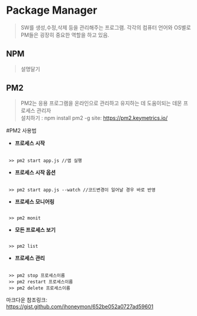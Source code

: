 Package Manager
=============
> SW를 생성,수정,삭제 등을 관리해주는 프로그램.
> 각각의 컴퓨터 언어와 OS별로 PM들은 굉장히 중요한 역할을 하고 있음. 

NPM
-------------
> 설명달기

PM2
-------------
> PM2는 응용 프로그램을 온라인으로 관리하고 유지하는 데 도움이되는 데몬 프로세스 관리자   
> 설치하기 : npm install pm2 -g
> site: https://pm2.keymetrics.io/

#PM2 사용법   
+ **프로세스 시작**
<pre><code>
 >> pm2 start app.js //앱 실행
</code></pre>

+ **프로세스 시작 옵션**
<pre><code>
 >> pm2 start app.js --watch //코드변경이 일어날 경우 바로 반영
</code></pre>

+ **프로세스 모니어링**
<pre><code>
 >> pm2 monit
</code></pre>

+ **모든 프로세스 보기**
<pre><code>
 >> pm2 list
</code></pre>

+ **프로세스 관리**
<pre><code>
 >> pm2 stop 프로세스이름
 >> pm2 restart 프로세스이름
 >> pm2 delete 프로세스이름
</code></pre>


마크다운 참조링크: https://gist.github.com/ihoneymon/652be052a0727ad59601